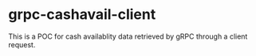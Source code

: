 # grpc-cashavail-client

This is a POC for cash availablity data retrieved by gRPC through a client request.
